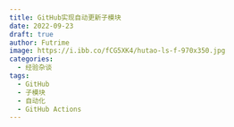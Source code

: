 ```yaml
---
title: GitHub实现自动更新子模块
date: 2022-09-23
draft: true
author: Futrime
image: https://i.ibb.co/fCG5XK4/hutao-ls-f-970x350.jpg
categories:
  - 经验杂谈
tags:
  - GitHub
  - 子模块
  - 自动化
  - GitHub Actions
---
```


